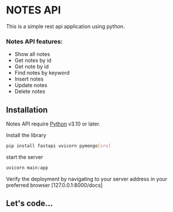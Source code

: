 # NOTES API
This is a simple rest api application using python.
### Notes API features:
- Show all notes
- Get notes by id
- Get note by id
- Find notes by keyword
- Insert notes
- Update notes
- Delete notes

## Installation
Notes API require [Python](https://www.python.org/) v3.10 or later.

Install the library
```sh
pip install fastapi uvicorn pymongo[srv]
```
start the server
```sh
uvicorn main:app
```
Verify the deployment by navigating to your server address in your preferred browser [127.0.0.1:8000/docs]

## Let's code...
